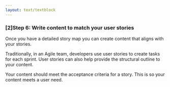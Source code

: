 ```yaml
---
layout: text/textblock
---
```

### [2]Step 6: Write content to match your user stories

Once you have a detailed story map you can create content that aligns with your stories.

Traditionally, in an Agile team, developers use user stories to create tasks for each sprint. User stories can also help provide the structural outline to your content.

Your content should meet the acceptance criteria for a story. This is so your content meets a user need.
